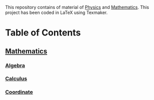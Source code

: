 This repository contains of material of [Physics]() and [Mathematics](https://github.com/DivyamSamarwal/awesome-math-and-physics/tree/main/Math/Resources).
This project has been coded in LaTeX using Texmaker.
# Table of Contents
## [Mathematics](https://github.com/DivyamSamarwal/awesome-math-and-physics/tree/main/Math/Resources)
### [Algebra](https://github.com/DivyamSamarwal/awesome-math-and-physics/tree/main/Math/Resources/Algebra)
### [Calculus](https://github.com/DivyamSamarwal/awesome-math-and-physics/tree/main/Math/Resources/Calculus)
### [Coordinate](https://github.com/DivyamSamarwal/awesome-math-and-physics/tree/main/Math/Resources/Coordinate)
